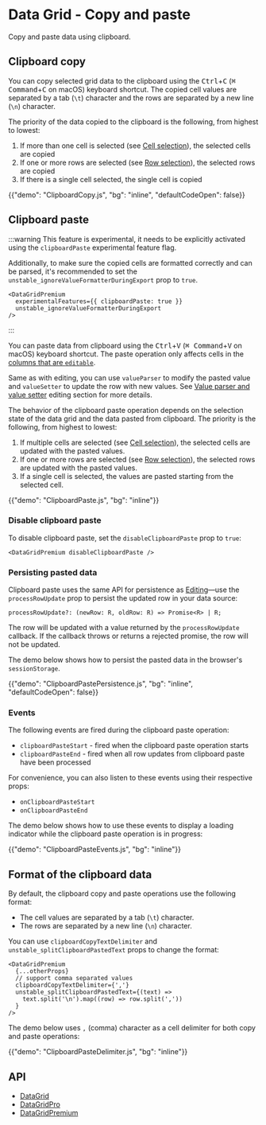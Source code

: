 # Data Grid - Copy and paste

<p class="description">Copy and paste data using clipboard.</p>

## Clipboard copy

You can copy selected grid data to the clipboard using the <kbd class="key">Ctrl</kbd>+<kbd class="key">C</kbd> (<kbd class="key">⌘ Command</kbd>+<kbd class="key">C</kbd> on macOS) keyboard shortcut.
The copied cell values are separated by a tab (`\t`) character and the rows are separated by a new line (`\n`) character.

The priority of the data copied to the clipboard is the following, from highest to lowest:

1. If more than one cell is selected (see [Cell selection<span class="plan-premium" title="Premium plan"></span>](/x/react-data-grid/cell-selection/)), the selected cells are copied
2. If one or more rows are selected (see [Row selection](/x/react-data-grid/row-selection/)), the selected rows are copied
3. If there is a single cell selected, the single cell is copied

{{"demo": "ClipboardCopy.js", "bg": "inline", "defaultCodeOpen": false}}

## Clipboard paste [<span class="plan-premium"></span>](/x/introduction/licensing/#premium-plan)

:::warning
This feature is experimental, it needs to be explicitly activated using the `clipboardPaste` experimental feature flag.

Additionally, to make sure the copied cells are formatted correctly and can be parsed,
it's recommended to set the `unstable_ignoreValueFormatterDuringExport` prop to `true`.

```tsx
<DataGridPremium
  experimentalFeatures={{ clipboardPaste: true }}
  unstable_ignoreValueFormatterDuringExport
/>
```

:::

You can paste data from clipboard using the <kbd class="key">Ctrl</kbd>+<kbd class="key">V</kbd> (<kbd class="key">⌘ Command</kbd>+<kbd class="key">V</kbd> on macOS) keyboard shortcut.
The paste operation only affects cells in the [columns that are `editable`](/x/react-data-grid/editing/#making-a-column-editable).

Same as with editing, you can use `valueParser` to modify the pasted value and `valueSetter` to update the row with new values.
See [Value parser and value setter](/x/react-data-grid/editing/#value-parser-and-value-setter) editing section for more details.

The behavior of the clipboard paste operation depends on the selection state of the data grid and the data pasted from clipboard.
The priority is the following, from highest to lowest:

1. If multiple cells are selected (see [Cell selection<span class="plan-premium" title="Premium plan"></span>](/x/react-data-grid/cell-selection/)), the selected cells are updated with the pasted values.
2. If one or more rows are selected (see [Row selection](/x/react-data-grid/row-selection/)), the selected rows are updated with the pasted values.
3. If a single cell is selected, the values are pasted starting from the selected cell.

{{"demo": "ClipboardPaste.js", "bg": "inline"}}

### Disable clipboard paste

To disable clipboard paste, set the `disableClipboardPaste` prop to `true`:

```tsx
<DataGridPremium disableClipboardPaste />
```

### Persisting pasted data

Clipboard paste uses the same API for persistence as [Editing](/x/react-data-grid/editing/#persistence)—use the `processRowUpdate` prop to persist the updated row in your data source:

```tsx
processRowUpdate?: (newRow: R, oldRow: R) => Promise<R> | R;
```

The row will be updated with a value returned by the `processRowUpdate` callback.
If the callback throws or returns a rejected promise, the row will not be updated.

The demo below shows how to persist the pasted data in the browser's `sessionStorage`.

{{"demo": "ClipboardPastePersistence.js", "bg": "inline", "defaultCodeOpen": false}}

### Events

The following events are fired during the clipboard paste operation:

- `clipboardPasteStart` - fired when the clipboard paste operation starts
- `clipboardPasteEnd` - fired when all row updates from clipboard paste have been processed

For convenience, you can also listen to these events using their respective props:

- `onClipboardPasteStart`
- `onClipboardPasteEnd`

The demo below shows how to use these events to display a loading indicator while the clipboard paste operation is in progress:

{{"demo": "ClipboardPasteEvents.js", "bg": "inline"}}

## Format of the clipboard data

By default, the clipboard copy and paste operations use the following format:

- The cell values are separated by a tab (`\t`) character.
- The rows are separated by a new line (`\n`) character.

You can use `clipboardCopyTextDelimiter` and `unstable_splitClipboardPastedText` props to change the format:

```tsx
<DataGridPremium
  {...otherProps}
  // support comma separated values
  clipboardCopyTextDelimiter={','}
  unstable_splitClipboardPastedText={(text) =>
    text.split('\n').map((row) => row.split(','))
  }
/>
```

The demo below uses `,` (comma) character as a cell delimiter for both copy and paste operations:

{{"demo": "ClipboardPasteDelimiter.js", "bg": "inline"}}

## API

- [DataGrid](/x/api/data-grid/data-grid/)
- [DataGridPro](/x/api/data-grid/data-grid-pro/)
- [DataGridPremium](/x/api/data-grid/data-grid-premium/)
